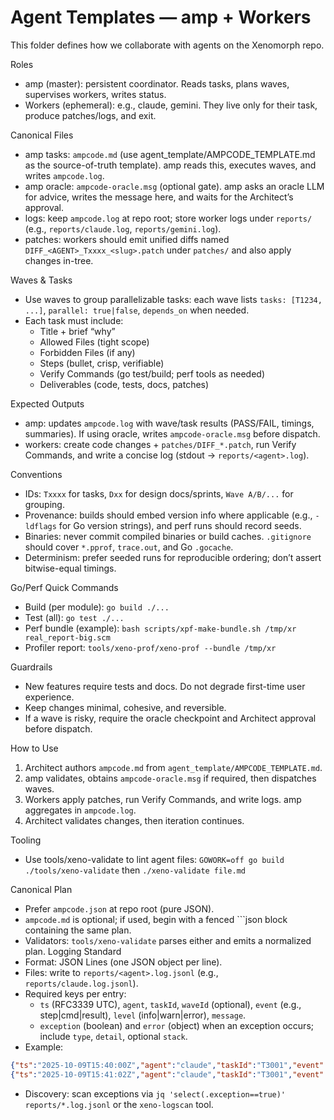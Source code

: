 # Agent Templates — amp + Workers

This folder defines how we collaborate with agents on the Xenomorph repo.

Roles

- amp (master): persistent coordinator. Reads tasks, plans waves, supervises workers, writes status.
- Workers (ephemeral): e.g., claude, gemini. They live only for their task, produce patches/logs, and exit.

Canonical Files

- amp tasks: `ampcode.md` (use agent_template/AMPCODE_TEMPLATE.md as the source-of-truth template). amp reads this, executes waves, and writes `ampcode.log`.
- amp oracle: `ampcode-oracle.msg` (optional gate). amp asks an oracle LLM for advice, writes the message here, and waits for the Architect’s approval.
- logs: keep `ampcode.log` at repo root; store worker logs under `reports/` (e.g., `reports/claude.log`, `reports/gemini.log`).
- patches: workers should emit unified diffs named `DIFF_<AGENT>_Txxxx_<slug>.patch` under `patches/` and also apply changes in-tree.

Waves & Tasks

- Use waves to group parallelizable tasks: each wave lists `tasks: [T1234, ...]`, `parallel: true|false`, `depends_on` when needed.
- Each task must include:
  - Title + brief “why”
  - Allowed Files (tight scope)
  - Forbidden Files (if any)
  - Steps (bullet, crisp, verifiable)
  - Verify Commands (go test/build; perf tools as needed)
  - Deliverables (code, tests, docs, patches)

Expected Outputs

- amp: updates `ampcode.log` with wave/task results (PASS/FAIL, timings, summaries). If using oracle, writes `ampcode-oracle.msg` before dispatch.
- workers: create code changes + `patches/DIFF_*.patch`, run Verify Commands, and write a concise log (stdout → `reports/<agent>.log`).

Conventions

- IDs: `Txxxx` for tasks, `Dxx` for design docs/sprints, `Wave A/B/...` for grouping.
- Provenance: builds should embed version info where applicable (e.g., `-ldflags` for Go version strings), and perf runs should record seeds.
- Binaries: never commit compiled binaries or build caches. `.gitignore` should cover `*.pprof`, `trace.out`, and Go `.gocache`.
- Determinism: prefer seeded runs for reproducible ordering; don’t assert bitwise-equal timings.

Go/Perf Quick Commands

- Build (per module): `go build ./...`
- Test (all): `go test ./...`
- Perf bundle (example): `bash scripts/xpf-make-bundle.sh /tmp/xr real_report-big.scm`
- Profiler report: `tools/xeno-prof/xeno-prof --bundle /tmp/xr`

Guardrails

- New features require tests and docs. Do not degrade first-time user experience.
- Keep changes minimal, cohesive, and reversible.
- If a wave is risky, require the oracle checkpoint and Architect approval before dispatch.

How to Use

1. Architect authors `ampcode.md` from `agent_template/AMPCODE_TEMPLATE.md`.
2. amp validates, obtains `ampcode-oracle.msg` if required, then dispatches waves.
3. Workers apply patches, run Verify Commands, and write logs. amp aggregates in `ampcode.log`.
4. Architect validates changes, then iteration continues.

Tooling

- Use tools/xeno-validate to lint agent files: `GOWORK=off go build ./tools/xeno-validate` then `./xeno-validate file.md`

Canonical Plan

- Prefer `ampcode.json` at repo root (pure JSON).
- `ampcode.md` is optional; if used, begin with a fenced ```json block containing the same plan.
- Validators: `tools/xeno-validate` parses either and emits a normalized plan.
  Logging Standard
- Format: JSON Lines (one JSON object per line).
- Files: write to `reports/<agent>.log.jsonl` (e.g., `reports/claude.log.jsonl`).
- Required keys per entry:
  - `ts` (RFC3339 UTC), `agent`, `taskId`, `waveId` (optional), `event` (e.g., step|cmd|result), `level` (info|warn|error), `message`.
  - `exception` (boolean) and `error` (object) when an exception occurs; include `type`, `detail`, optional `stack`.
- Example:

```json
{"ts":"2025-10-09T15:40:00Z","agent":"claude","taskId":"T3001","event":"cmd","level":"info","message":"go test ./xenolang/...","exception":false}
{"ts":"2025-10-09T15:41:02Z","agent":"claude","taskId":"T3001","event":"result","level":"error","message":"tests failed","exception":true,"error":{"type":"TestFailure","detail":"2 failing"}}
```

- Discovery: scan exceptions via `jq 'select(.exception==true)' reports/*.log.jsonl` or the `xeno-logscan` tool.
